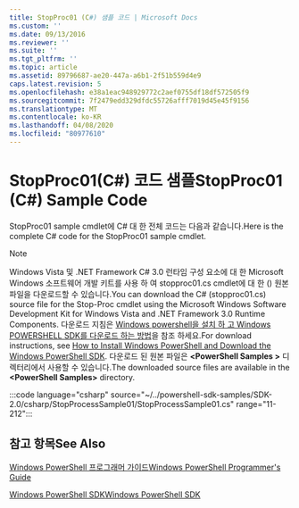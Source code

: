 ```yaml
---
title: StopProc01 (C#) 샘플 코드 | Microsoft Docs
ms.custom: ''
ms.date: 09/13/2016
ms.reviewer: ''
ms.suite: ''
ms.tgt_pltfrm: ''
ms.topic: article
ms.assetid: 89796687-ae20-447a-a6b1-2f51b559d4e9
caps.latest.revision: 5
ms.openlocfilehash: e38a1eac948929772c2aef0755df18df572505f9
ms.sourcegitcommit: 7f2479edd329dfdc55726afff7019d45e45f9156
ms.translationtype: MT
ms.contentlocale: ko-KR
ms.lasthandoff: 04/08/2020
ms.locfileid: "80977610"
---
```

# <a name="stopproc01-c-sample-code"></a><span data-ttu-id="20f69-102">StopProc01(C#) 코드 샘플</span><span class="sxs-lookup"><span data-stu-id="20f69-102">StopProc01 (C#) Sample Code</span></span>

<span data-ttu-id="20f69-103">StopProc01 sample cmdlet에 C# 대 한 전체 코드는 다음과 같습니다.</span><span class="sxs-lookup"><span data-stu-id="20f69-103">Here is the complete C# code for the StopProc01 sample cmdlet.</span></span>

> [!NOTE]
> <span data-ttu-id="20f69-104">Windows Vista 및 .NET Framework C# 3.0 런타임 구성 요소에 대 한 Microsoft Windows 소프트웨어 개발 키트를 사용 하 여 stopproc01.cs cmdlet에 대 한 () 원본 파일을 다운로드할 수 있습니다.</span><span class="sxs-lookup"><span data-stu-id="20f69-104">You can download the C# (stopproc01.cs) source file for the Stop-Proc cmdlet using the Microsoft Windows Software Development Kit for Windows Vista and .NET Framework 3.0 Runtime Components.</span></span> <span data-ttu-id="20f69-105">다운로드 지침은 [Windows powershell을 설치 하 고 Windows POWERSHELL SDK를 다운로드 하는 방법](/powershell/scripting/developer/installing-the-windows-powershell-sdk)을 참조 하세요.</span><span class="sxs-lookup"><span data-stu-id="20f69-105">For download instructions, see [How to Install Windows PowerShell and Download the Windows PowerShell SDK](/powershell/scripting/developer/installing-the-windows-powershell-sdk).</span></span>
> <span data-ttu-id="20f69-106">다운로드 된 원본 파일은 **\<PowerShell Samples >** 디렉터리에서 사용할 수 있습니다.</span><span class="sxs-lookup"><span data-stu-id="20f69-106">The downloaded source files are available in the **\<PowerShell Samples>** directory.</span></span>

:::code language="csharp" source="~/../powershell-sdk-samples/SDK-2.0/csharp/StopProcessSample01/StopProcessSample01.cs" range="11-212":::

## <a name="see-also"></a><span data-ttu-id="20f69-107">참고 항목</span><span class="sxs-lookup"><span data-stu-id="20f69-107">See Also</span></span>

[<span data-ttu-id="20f69-108">Windows PowerShell 프로그래머 가이드</span><span class="sxs-lookup"><span data-stu-id="20f69-108">Windows PowerShell Programmer's Guide</span></span>](./windows-powershell-programmer-s-guide.md)

[<span data-ttu-id="20f69-109">Windows PowerShell SDK</span><span class="sxs-lookup"><span data-stu-id="20f69-109">Windows PowerShell SDK</span></span>](../windows-powershell-reference.md)
